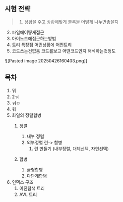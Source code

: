 
## 시험 전략
> 1. 상황을 주고 상황에맞게 블록을 어떻게 나누면좋을지
2. 파일에어떻게접근
3. 아이노드에접근하는방법
4. 트리 특장점 어떤상황에 어떤트리
5. 코드쓰는건없음 코드를보고 어떤코드인지 해석하는것정도

![[Pasted image 20250426160403.png]]


## 목차
1. 뭐
2. 2ㅝ
3. ㅝㅁ
4. 워
5. 화일의 정렬합병
	1. 정렬
		1. 내부 정렬
		2. 외부정렬 런-> 합병
			1. 런 만들기 (내부정렬, 대체선택, 자연선택)

	2. 합병
		1. 균형합병
		2. 다단계합병 
6.  인덱스 구조
	1. 이진탐색 트리
	2. AVL 트리